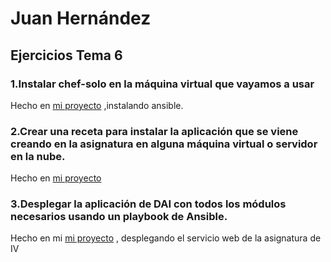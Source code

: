 # Juan Hernández

## Ejercicios Tema 6

### 1.Instalar chef-solo en la máquina virtual que vayamos a usar

Hecho en  [mi proyecto](https://github.com/MagicJHC10/Proyecto-IV) ,instalando ansible.


### 2.Crear una receta para instalar la aplicación que se viene creando en la asignatura en alguna máquina virtual o servidor en la nube.

Hecho en [mi proyecto](https://github.com/MagicJHC10/Proyecto-IV)

### 3.Desplegar la aplicación de DAI con todos los módulos necesarios usando un playbook de Ansible.

Hecho en mi [mi proyecto](https://github.com/MagicJHC10/Proyecto-IV) , desplegando el servicio web de la asignatura de IV
